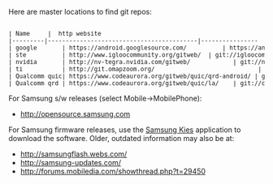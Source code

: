 Here are master locations to find git repos:

<pre><sub>
| Name     |  http website                                                                          | git prefix
|---------|------------------------------------------|----------------
| google       | https://android.googlesource.com/          | https://android.googlesource.com
| ste          | http://www.igloocommunity.org/gitweb/  | git://igloocommunity.org/git
| nvidia       | http://nv-tegra.nvidia.com/gitweb/            | git://nv-tegra.nvidia.com
| ti           | http://git.omapzoom.org/                             | git://git.omapzoom.org
| Qualcomm quic| https://www.codeaurora.org/gitweb/quic/qrd-android/ | git://codeaurora.org/quic/qrd-android
| Qualcomm qrd | https://www.codeaurora.org/gitweb/quic/la/    | git://codeaurora.org
</sub></pre>

For Samsung s/w releases (select Mobile->MobilePhone):
   * http://opensource.samsung.com

For Samsung firmware releases, use the [Samsung Kies](http://www.samsung.com/us/kies/) application to download the software.  Older, outdated information may also be at:

   * http://samsungflash.webs.com/
   * http://samsung-updates.com/
   * http://forums.mobiledia.com/showthread.php?t=29450



